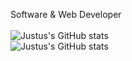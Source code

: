 Software & Web Developer</br></br>
![Justus's GitHub stats](https://github-readme-stats.vercel.app/api?username=justus57&show_icons=true&theme=radical)</br>
![Justus's GitHub stats](https://github-readme-stats.vercel.app/api?username=justus57&count_private=true)

